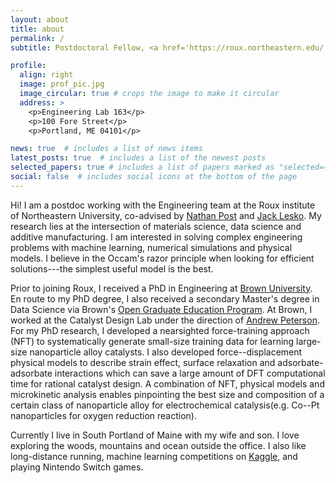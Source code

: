 ```yaml
---
layout: about
title: about
permalink: /
subtitle: Postdoctoral Fellow, <a href='https://roux.northeastern.edu/'>Roux Institute</a>, Northeastern University

profile:
  align: right
  image: prof_pic.jpg
  image_circular: true # crops the image to make it circular
  address: >
    <p>Engineering Lab 163</p>
    <p>100 Fore Street</p>
    <p>Portland, ME 04101</p>

news: true  # includes a list of news items
latest_posts: true  # includes a list of the newest posts
selected_papers: true # includes a list of papers marked as "selected={true}"
social: false  # includes social icons at the bottom of the page
---
```


Hi! I am a postdoc working with the Engineering team at the Roux institute of Northeastern University, co-advised by <a href='https://roux.northeastern.edu/people/nathan-post/'>Nathan Post</a> and <a href='https://roux.northeastern.edu/people/jack-lesko/'>Jack Lesko</a>. My research lies at the intersection of materials science, data science and additive manufacturing. I am interested in solving complex engineering problems with machine learning, numerical simulations and physical models. I believe in the Occam's razor principle when looking for efficient solutions---the simplest useful model is the best.

Prior to joining Roux, I received a PhD in Engineering at <a href='https://www.brown.edu/'>Brown University</a>.  En route to my PhD degree, I also received a secondary Master's degree in Data Science via Brown's <a href='https://graduateschool.brown.edu/academics-research/distinctive-opportunities/open-graduate-education'>Open Graduate Education Program</a>. At Brown, I worked at the Catalyst Design Lab under the direction of <a href='https://engineering.brown.edu/people/andrew-peterson'>Andrew Peterson</a>. For my PhD research, I developed a nearsighted force-training approach (NFT) to systematically generate small-size training data for learning large-size nanoparticle alloy catalysts. I also developed force--displacement physical models to describe strain effect, surface relaxation and adsorbate-adsorbate interactions which can save a large amount of DFT computational time for rational catalyst design. A combination of NFT, physical models and microkinetic analysis enables pinpointing the best size and composition of a certain class of nanoparticle alloy for electrochemical catalysis(e.g. Co--Pt nanoparticles for oxygen reduction reaction).

Currently I live in South Portland of Maine with my wife and son. I love exploring the woods, mountains and ocean outside the office. I also like long-distance running, machine learning competitions on <a href='https://www.kaggle.com/cengc13'>Kaggle</a>, and playing Nintendo Switch games.
